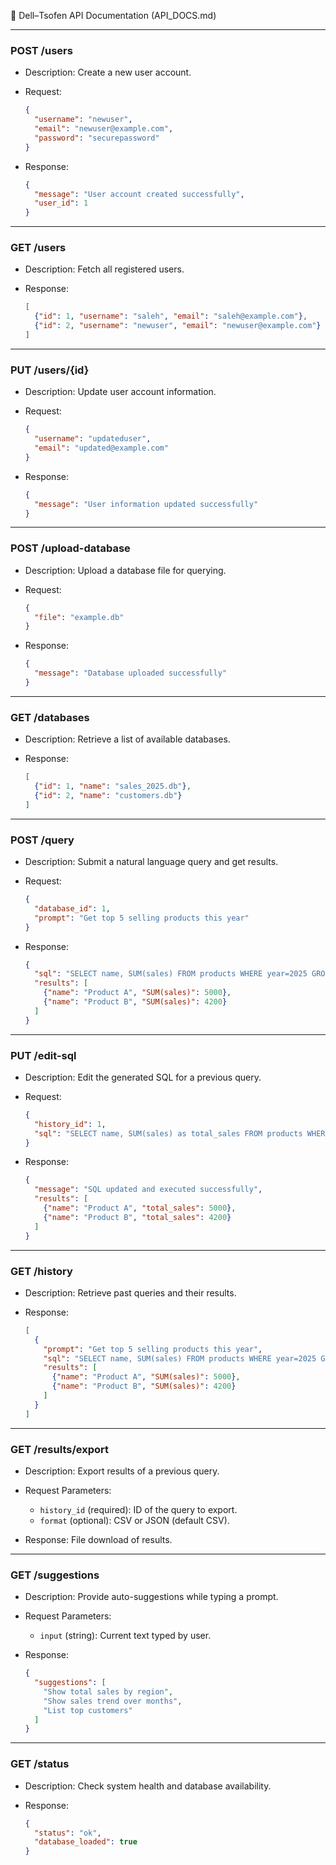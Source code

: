 📝 Dell–Tsofen API Documentation (API\_DOCS.md)

---

### POST /users

* Description: Create a new user account.
* Request:

  ```json
  {
    "username": "newuser",
    "email": "newuser@example.com",
    "password": "securepassword"
  }
  ```
* Response:

  ```json
  {
    "message": "User account created successfully",
    "user_id": 1
  }
  ```

---

### GET /users

* Description: Fetch all registered users.
* Response:

  ```json
  [
    {"id": 1, "username": "saleh", "email": "saleh@example.com"},
    {"id": 2, "username": "newuser", "email": "newuser@example.com"}
  ]
  ```

---

### PUT /users/{id}

* Description: Update user account information.
* Request:

  ```json
  {
    "username": "updateduser",
    "email": "updated@example.com"
  }
  ```
* Response:

  ```json
  {
    "message": "User information updated successfully"
  }
  ```

---

### POST /upload-database

* Description: Upload a database file for querying.
* Request:

  ```json
  {
    "file": "example.db"
  }
  ```
* Response:

  ```json
  {
    "message": "Database uploaded successfully"
  }
  ```

---

### GET /databases

* Description: Retrieve a list of available databases.
* Response:

  ```json
  [
    {"id": 1, "name": "sales_2025.db"},
    {"id": 2, "name": "customers.db"}
  ]
  ```

---

### POST /query

* Description: Submit a natural language query and get results.
* Request:

  ```json
  {
    "database_id": 1,
    "prompt": "Get top 5 selling products this year"
  }
  ```
* Response:

  ```json
  {
    "sql": "SELECT name, SUM(sales) FROM products WHERE year=2025 GROUP BY name ORDER BY SUM(sales) DESC LIMIT 5;",
    "results": [
      {"name": "Product A", "SUM(sales)": 5000},
      {"name": "Product B", "SUM(sales)": 4200}
    ]
  }
  ```

---

### PUT /edit-sql

* Description: Edit the generated SQL for a previous query.
* Request:

  ```json
  {
    "history_id": 1,
    "sql": "SELECT name, SUM(sales) as total_sales FROM products WHERE year=2025 GROUP BY name ORDER BY total_sales DESC LIMIT 5;"
  }
  ```
* Response:

  ```json
  {
    "message": "SQL updated and executed successfully",
    "results": [
      {"name": "Product A", "total_sales": 5000},
      {"name": "Product B", "total_sales": 4200}
    ]
  }
  ```

---

### GET /history

* Description: Retrieve past queries and their results.
* Response:

  ```json
  [
    {
      "prompt": "Get top 5 selling products this year",
      "sql": "SELECT name, SUM(sales) FROM products WHERE year=2025 GROUP BY name ORDER BY SUM(sales) DESC LIMIT 5;",
      "results": [
        {"name": "Product A", "SUM(sales)": 5000},
        {"name": "Product B", "SUM(sales)": 4200}
      ]
    }
  ]
  ```

---

### GET /results/export

* Description: Export results of a previous query.
* Request Parameters:

  * `history_id` (required): ID of the query to export.
  * `format` (optional): CSV or JSON (default CSV).
* Response: File download of results.

---

### GET /suggestions

* Description: Provide auto-suggestions while typing a prompt.
* Request Parameters:

  * `input` (string): Current text typed by user.
* Response:

  ```json
  {
    "suggestions": [
      "Show total sales by region",
      "Show sales trend over months",
      "List top customers"
    ]
  }
  ```

---

### GET /status

* Description: Check system health and database availability.
* Response:

  ```json
  {
    "status": "ok",
    "database_loaded": true
  }
  ```
